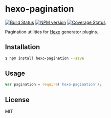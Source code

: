 # hexo-pagination

[![Build Status](https://travis-ci.org/hexojs/hexo-pagination.svg?branch=master)](https://travis-ci.org/hexojs/hexo-pagination)  [![NPM version](https://badge.fury.io/js/hexo-pagination.svg)](http://badge.fury.io/js/hexo-pagination) [![Coverage Status](https://img.shields.io/coveralls/hexojs/hexo-pagination.svg)](https://coveralls.io/r/hexojs/hexo-pagination?branch=master)

Pagination utilities for [Hexo] generator plugins.

## Installation

``` bash
$ npm install hexo-pagination --save
```

## Usage

``` js
var pagination = require('hexo-pagination');
```

## License

MIT

[Hexo]: http://hexo.io/